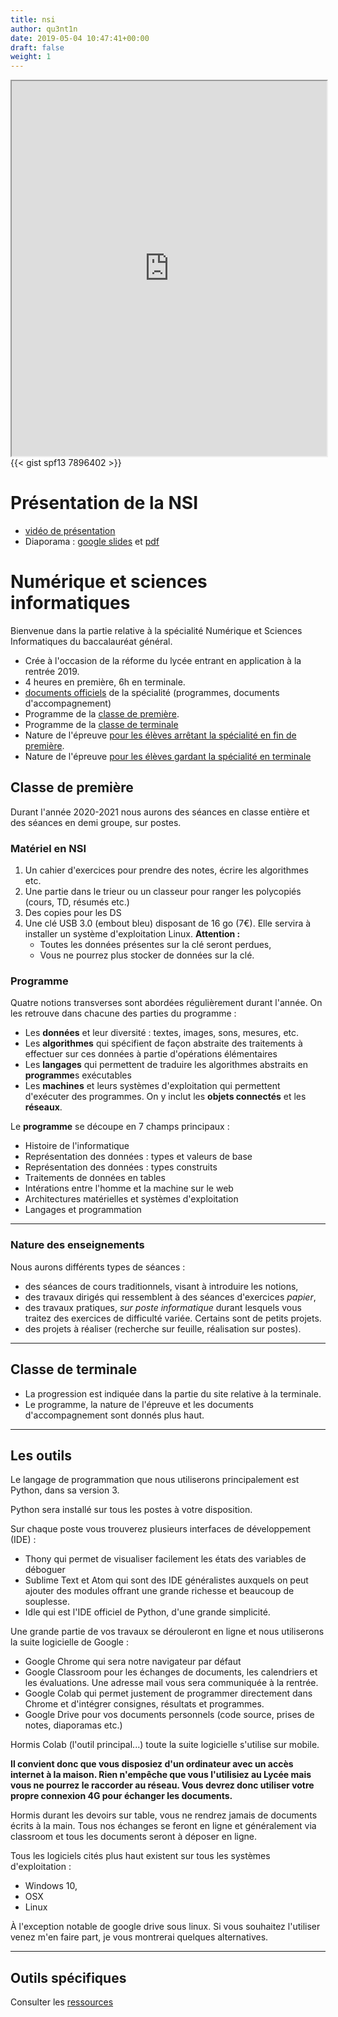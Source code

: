 ```yaml
---
title: nsi
author: qu3nt1n
date: 2019-05-04 10:47:41+00:00
draft: false
weight: 1
---
```

<iframe src="https://console.basthon.fr/?from=https://gist.githubusercontent.com/piotechno/8665247/raw/eee14ecd03de34b644d26a5c6fe8e7e9cbccc097/selection.py" width=100% height=600px></iframe>
{{< gist spf13 7896402 >}}

# Présentation de la NSI

* [vidéo de présentation](https://www.youtube.com/watch?v=V_IIf5svHqQ)
* Diaporama : [google slides](https://docs.google.com/presentation/d/1CBm63JEIcIvMcAVHODccfZmoJL3EJNBLYaGexLzu-UU/edit?usp=sharing) et [pdf](/uploads/docsnsi/pres_po/presentation_nsi_slides.pdf)



# Numérique et sciences informatiques


Bienvenue dans la partie relative à la spécialité Numérique et Sciences
Informatiques du baccalauréat général.



* Crée à l'occasion de la réforme du lycée entrant en application à la rentrée 
    2019.
* 4 heures en première, 6h en terminale.
* [documents officiels](https://eduscol.education.fr/cid144156/nsi-bac-2021.html) de la spécialité (programmes, documents d'accompagnement)
* Programme de la [classe de première](http://cache.media.education.gouv.fr/file/CSP/41/2/1e_Numerique_et_sciences_informatiques_Specialite_Voie_G_1025412.pdf).
* Programme de la [classe de terminale](https://euler.ac-versailles.fr/IMG/pdf/nsi_term_spe_progr_2019_07.pdf)
* Nature de l'épreuve [pour les élèves arrêtant la spécialité en fin de première](http://cache.media.eduscol.education.fr/file/Bac2021/68/1/NDS_Spe_Fin_1ere_voie_generale_1103681.pdf).
* Nature de l'épreuve [pour les élèves gardant la spécialité en terminale](https://www.education.gouv.fr/bo/20/Special2/MENE2001797N.htm)






## Classe de première

Durant l'année 2020-2021 nous aurons des séances en classe entière et des
séances en demi groupe, sur postes.

### Matériel en NSI


1. Un cahier d'exercices pour prendre des notes, écrire les algorithmes etc.
2. Une partie dans le trieur ou un classeur pour ranger les polycopiés (cours,
    TD, résumés etc.)
2. Des copies pour les DS
3. Une clé USB 3.0 (embout bleu) disposant de 16 go (7€). Elle servira à
    installer un système d'exploitation Linux. **Attention :**
    * Toutes les données présentes sur la clé seront perdues,
    * Vous ne pourrez plus stocker de données sur la clé.

### Programme


Quatre notions transverses sont abordées régulièrement durant l'année. On les
retrouve dans chacune des parties du programme :



* Les **données** et leur diversité : textes, images, sons, mesures, etc.
* Les **algorithmes** qui spécifient de façon abstraite des traitements à
    effectuer sur ces données à partie d'opérations élémentaires
* Les **langages** qui permettent de traduire les algorithmes abstraits en
    **programme**s exécutables
* Les **machines** et leurs systèmes d'exploitation qui permettent d'exécuter
    des programmes. On y inclut les **objets connectés** et les **réseaux**.

Le **programme** se découpe en 7 champs principaux :



* Histoire de l'informatique
* Représentation des données : types et valeurs de base
* Représentation des données : types construits
* Traitements de données en tables
* Intérations entre l'homme et la machine sur le web
* Architectures matérielles et systèmes d'exploitation
* Langages et programmation




* * *





### Nature des enseignements


Nous aurons différents types de séances :

* des séances de cours traditionnels, visant à introduire les notions,
* des travaux dirigés qui ressemblent à des séances d'exercices _papier_,
* des travaux pratiques, _sur poste informatique_ durant lesquels vous traitez
    des exercices de difficulté variée. Certains sont de petits projets.
* des projets à réaliser (recherche sur feuille, réalisation sur postes).



* * *

## Classe de terminale

* La progression est indiquée dans la partie du site relative à la terminale.
* Le programme, la nature de l'épreuve et les documents d'accompagnement sont
    donnés plus haut.

---



## Les outils


Le langage de programmation que nous utiliserons principalement est Python, dans sa version 3.

Python sera installé sur tous les postes à votre disposition.

Sur chaque poste vous trouverez plusieurs interfaces de développement (IDE) :



* Thony qui permet de visualiser facilement les états des variables de déboguer
* Sublime Text et Atom qui sont des IDE généralistes auxquels on peut ajouter
    des modules offrant une grande richesse et beaucoup de souplesse.
* Idle qui est l'IDE officiel de Python, d'une grande simplicité.

Une grande partie de vos travaux se dérouleront en ligne et nous utiliserons
la suite logicielle de Google :

* Google Chrome qui sera notre navigateur par défaut
* Google Classroom pour les échanges de documents, les calendriers et les
    évaluations. Une adresse mail vous sera communiquée à la rentrée.
* Google Colab qui permet justement de programmer directement dans Chrome et
    d'intégrer consignes, résultats et programmes.
* Google Drive pour vos documents personnels (code source, prises de notes,
    diaporamas etc.)

Hormis Colab (l'outil principal...) toute la suite logicielle s'utilise sur
mobile.

**Il convient donc que vous disposiez d'un ordinateur avec un accès internet à
la maison. Rien n'empêche que vous l'utilisiez au Lycée mais vous ne pourrez
le raccorder au réseau. Vous devrez donc utiliser votre propre connexion 4G
pour échanger les documents.**

Hormis durant les devoirs sur table, vous ne rendrez jamais de documents écrits
à la main. Tous nos échanges se feront en ligne et généralement via classroom
et tous les documents seront à déposer en ligne.


Tous les logiciels cités plus haut existent sur tous les systèmes
d'exploitation :

* Windows 10,
* OSX
* Linux

À l'exception notable de google drive sous linux. Si vous souhaitez l'utiliser
venez m'en faire part, je vous montrerai quelques alternatives.


* * *





## Outils spécifiques

Consulter les [ressources](../ressources)
